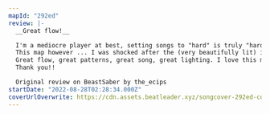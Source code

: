 ```yaml
---
mapId: "292ed"
review: |-
  __Great flow!__

  I'm a mediocre player at best, setting songs to "hard" is truly "hard" for me to even get through to the end.
  This map however ... I was shocked after the (very beautifully lit) intro when the first notes hit - but the patterns were so damn good, I ... this is the first "flail your arms wildly" map that I cleared with an S rank.
  Great flow, great patterns, great song, great lighting. I love this map!
  Thank you!!

  Original review on BeastSaber by the_ecips
startDate: "2022-08-28T02:28:34.000Z"
coverUrlOverwrite: https://cdn.assets.beatleader.xyz/songcover-292ed-cover.jpg
---
```

